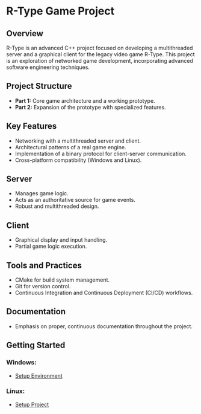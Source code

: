 # R-Type Game Project

## Overview
R-Type is an advanced C++ project focused on developing a multithreaded server and a graphical client for the legacy video game R-Type. This project is an exploration of networked game development, incorporating advanced software engineering techniques.

## Project Structure
- **Part 1:** Core game architecture and a working prototype.
- **Part 2:** Expansion of the prototype with specialized features.

## Key Features
- Networking with a multithreaded server and client.
- Architectural patterns of a real game engine.
- Implementation of a binary protocol for client-server communication.
- Cross-platform compatibility (Windows and Linux).

## Server
- Manages game logic.
- Acts as an authoritative source for game events.
- Robust and multithreaded design.

## Client
- Graphical display and input handling.
- Partial game logic execution.

## Tools and Practices
- CMake for build system management.
- Git for version control.
- Continuous Integration and Continuous Deployment (CI/CD) workflows.

## Documentation
- Emphasis on proper, continuous documentation throughout the project.

## Getting Started

### Windows:
- [Setup Environment](docs/WindowsInitialSetup.md)

### Linux:
- [Setup Project](docs/InitDependancies.md)
